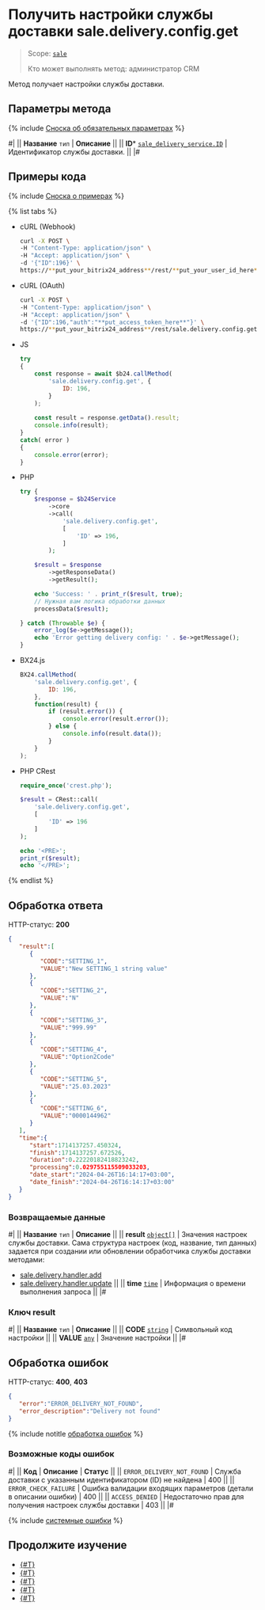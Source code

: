 # Получить настройки службы доставки sale.delivery.config.get

> Scope: [`sale`](../../../scopes/permissions.md)
>
> Кто может выполнять метод: администратор CRM

Метод получает настройки службы доставки. 

## Параметры метода

{% include [Сноска об обязательных параметрах](../../../../_includes/required.md) %}

#|
|| **Название**
`тип` | **Описание** ||
|| **ID***
[`sale_delivery_service.ID`](../../data-types.md) | Идентификатор службы доставки.
 ||
|#

## Примеры кода

{% include [Сноска о примерах](../../../../_includes/examples.md) %}

{% list tabs %}

- cURL (Webhook)

    ```bash
    curl -X POST \
    -H "Content-Type: application/json" \
    -H "Accept: application/json" \
    -d '{"ID":196}' \
    https://**put_your_bitrix24_address**/rest/**put_your_user_id_here**/**put_your_webhook_here**/sale.delivery.config.get
    ```

- cURL (OAuth)

    ```bash
    curl -X POST \
    -H "Content-Type: application/json" \
    -H "Accept: application/json" \
    -d '{"ID":196,"auth":"**put_access_token_here**"}' \
    https://**put_your_bitrix24_address**/rest/sale.delivery.config.get
    ```

- JS


    ```js
    try
    {
    	const response = await $b24.callMethod(
    		'sale.delivery.config.get', {
    			ID: 196,
    		}
    	);
    	
    	const result = response.getData().result;
    	console.info(result);
    }
    catch( error )
    {
    	console.error(error);
    }
    ```

- PHP


    ```php
    try {
        $response = $b24Service
            ->core
            ->call(
                'sale.delivery.config.get',
                [
                    'ID' => 196,
                ]
            );
    
        $result = $response
            ->getResponseData()
            ->getResult();
    
        echo 'Success: ' . print_r($result, true);
        // Нужная вам логика обработки данных
        processData($result);
    
    } catch (Throwable $e) {
        error_log($e->getMessage());
        echo 'Error getting delivery config: ' . $e->getMessage();
    }
    ```

- BX24.js

    ```js
    BX24.callMethod(
        'sale.delivery.config.get', {
            ID: 196,
        },
        function(result) {
            if (result.error()) {
                console.error(result.error());
            } else {
                console.info(result.data());
            }
        }
    );
    ```

- PHP CRest

    ```php
    require_once('crest.php');

    $result = CRest::call(
        'sale.delivery.config.get',
        [
            'ID' => 196
        ]
    );

    echo '<PRE>';
    print_r($result);
    echo '</PRE>';
    ```

{% endlist %}

## Обработка ответа

HTTP-статус: **200**

```json
{
   "result":[
      {
         "CODE":"SETTING_1",
         "VALUE":"New SETTING_1 string value"
      },
      {
         "CODE":"SETTING_2",
         "VALUE":"N"
      },
      {
         "CODE":"SETTING_3",
         "VALUE":"999.99"
      },
      {
         "CODE":"SETTING_4",
         "VALUE":"Option2Code"
      },
      {
         "CODE":"SETTING_5",
         "VALUE":"25.03.2023"
      },
      {
         "CODE":"SETTING_6",
         "VALUE":"0000144962"
      }
   ],
   "time":{
      "start":1714137257.450324,
      "finish":1714137257.672526,
      "duration":0.22220182418823242,
      "processing":0.029755115509033203,
      "date_start":"2024-04-26T16:14:17+03:00",
      "date_finish":"2024-04-26T16:14:17+03:00"
   }
}
```

### Возвращаемые данные

#|
|| **Название**
`тип` | **Описание** ||
|| **result**
[`object[]`](../../../data-types.md) | Значения настроек службы доставки.
Сама структура настроек (код, название, тип данных) задается при создании или обновлении обработчика службы доставки методами:
- [sale.delivery.handler.add](../handler/sale-delivery-handler-add.md)
- [sale.delivery.handler.update](../handler/sale-delivery-handler-update.md) ||
|| **time**
[`time`](../../../data-types.md) | Информация о времени выполнения запроса ||
|#

### Ключ result

#|
|| **Название**
`тип` | **Описание** ||
|| **CODE**
[`string`](../../../data-types.md) | Символьный код настройки ||
|| **VALUE**
[`any`](../../../data-types.md) | Значение настройки ||
|#

## Обработка ошибок

HTTP-статус: **400**, **403**

```json
{
   "error":"ERROR_DELIVERY_NOT_FOUND",
   "error_description":"Delivery not found"
}
```

{% include notitle [обработка ошибок](../../../../_includes/error-info.md) %}

### Возможные коды ошибок

#|
|| **Код** | **Описание** | **Статус** ||
|| `ERROR_DELIVERY_NOT_FOUND` | Служба доставки с указанным идентификатором (ID) не найдена | 400 ||
|| `ERROR_CHECK_FAILURE` | Ошибка валидации входящих параметров (детали в описании ошибки) | 400 ||
|| `ACCESS_DENIED` | Недостаточно прав для получения настроек службы доставки | 403 ||
|#

{% include [системные ошибки](../../../../_includes/system-errors.md) %}

## Продолжите изучение

- [{#T}](./sale-delivery-add.md)
- [{#T}](./sale-delivery-delete.md)
- [{#T}](./sale-delivery-update.md)
- [{#T}](./sale-delivery-config-update.md)
- [{#T}](./sale-delivery-get-list.md)